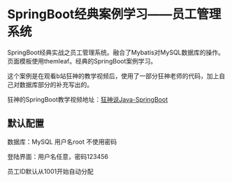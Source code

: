 # SpringBoot经典案例学习——员工管理系统

SpringBoot经典实战之员工管理系统。融合了Mybatis对MySQL数据库的操作。页面模板使用themleaf。经典的SpringBoot案例学习。

这个案例是在观看b站狂神的教学视频后，使用了一部分狂神老师的代码，加上自己对数据库部分的补充写出的。

狂神的SpringBoot教学视频地址：[狂神说Java-SpringBoot](https://www.bilibili.com/video/BV1PE411i7CV?t=26&p=34)

## 默认配置

数据库：MySQL 用户名root 不使用密码

登陆界面：用户名任意，密码123456

员工ID默认从1001开始自动分配